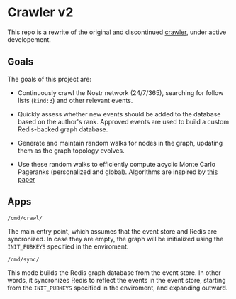 # Crawler v2

This repo is a rewrite of the original and discontinued [crawler](https://github.com/vertex-lab/crawler), under active developement.

## Goals

The goals of this project are:

- Continuously crawl the Nostr network (24/7/365), searching for follow lists (`kind:3`) and other relevant events.

- Quickly assess whether new events should be added to the database based on the author's rank. Approved events are used to build a custom Redis-backed graph database.

- Generate and maintain random walks for nodes in the graph, updating them as the graph topology evolves.

- Use these random walks to efficiently compute acyclic Monte Carlo Pageranks (personalized and global). Algorithms are inspired by [this paper](snap.stanford.edu/class/cs224w-readings/bahmani10pagerank.pdf)

## Apps

`/cmd/crawl/`

The main entry point, which assumes that the event store and Redis are syncronized. In case they are empty, the graph will be initialized using the `INIT_PUBKEYS` specified in the enviroment.

`/cmd/sync/`

This mode builds the Redis graph database from the event store. In other words, it syncronizes Redis to reflect the events in the event store, starting from the `INIT_PUBKEYS` specified in the enviroment, and expanding outward.

